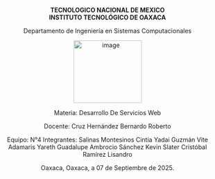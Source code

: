 <div align="center">

**TECNOLOGICO NACIONAL DE MEXICO**  
**INSTITUTO TECNOLÓGICO DE OAXACA**

Departamento de Ingeniería en Sistemas Computacionales  

<img width="157" height="144" alt="image" src="https://github.com/user-attachments/assets/48026dfd-dc34-4dbc-9c4c-03dc85ac1cb7" />

Materia: Desarrollo De Servicios Web

Docente: Cruz Hernández Bernardo Roberto

Equipo: N°4
Integrantes:
Salinas Montesinos Cintia Yadai
Guzmán Vite Adamaris Yareth Guadalupe
Ambrocio Sánchez Kevin Slater
Cristóbal Ramírez Lisandro

Oaxaca, Oaxaca, a 07 de Septiembre de 2025.

</div>

